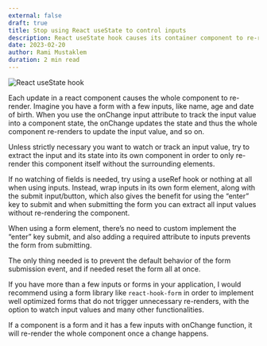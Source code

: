 ```yaml
---
external: false
draft: true
title: Stop using React useState to control inputs
description: React useState hook causes its container component to re-render on every change, and that's what happens when an input is controlled by a useState and onChange
date: 2023-02-20
author: Rami Mustaklem
duration: 2 min read
---
```


![React useState hook](/images/ferenc-almasi-ayjnmG4oUX4-unsplash.jpg)

Each update in a react component causes the whole component to re-render. Imagine you have a form with a few inputs, like name, age and date of birth. When you use the onChange input attribute to track the input value into a component state, the onChange updates the state and thus the whole component re-renders to update the input value, and so on.

Unless strictly necessary you want to watch or track an input value, try to extract the input and its state into its own component in order to only re-render this component itself without the surrounding elements.

If no watching of fields is needed, try using a useRef hook or nothing at all when using inputs. Instead, wrap inputs in its own form element, along with the submit input/button, which also gives the benefit for using the “enter” key to submit and when submitting the form you can extract all input values without re-rendering the component.

When using a form element, there’s no need to custom implement the “enter” key submit, and also adding a required attribute to inputs prevents the form from submitting.

The only thing needed is to prevent the default behavior of the form submission event, and if needed reset the form all at once.

If you have more than a few inputs or forms in your application, I would recommend using a form library like `react-hook-form` in order to implement well optimized forms that do not trigger unnecessary re-renders, with the option to watch input values and many other functionalities.

If a component is a form and it has a few inputs with onChange function, it will re-render the whole component once a change happens.

